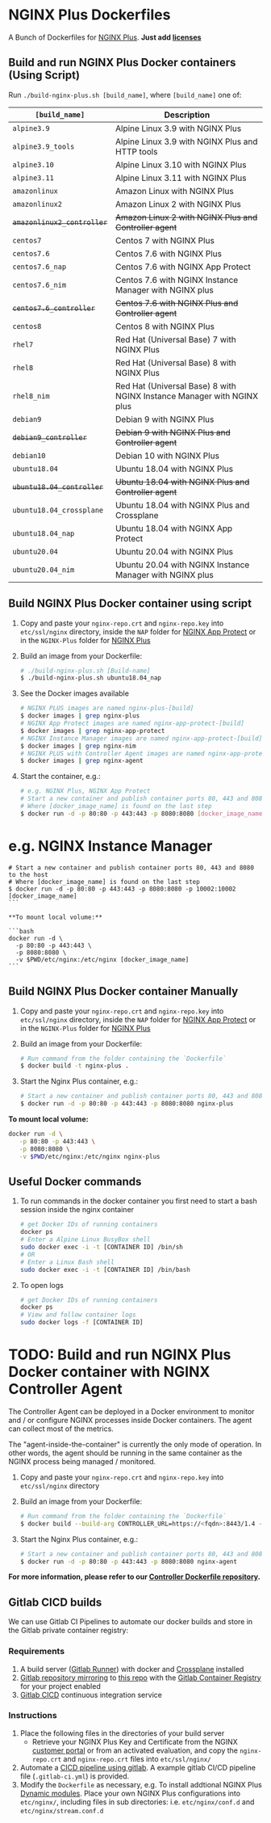 # NGINX Plus Dockerfiles

A Bunch of Dockerfiles for [NGINX Plus](https://www.nginx.com/products/nginx/).
**Just add [licenses](https://www.nginx.com/free-trial-request/)**

## Build and run NGINX Plus Docker containers (Using Script)

Run `./build-nginx-plus.sh [build_name]`, where `[build_name]` one of:

| `[build_name]`            | Description           |
| ------------------------- |--------------------------------------------------| 
|`alpine3.9`                | Alpine Linux 3.9 with NGINX Plus                   |
|`alpine3.9_tools`          | Alpine Linux 3.9 with NGINX Plus and HTTP tools    |
|`alpine3.10`               | Alpine Linux 3.10 with NGINX Plus                  |
|`alpine3.11`               | Alpine Linux 3.11 with NGINX Plus                  |
|`amazonlinux`              | Amazon Linux with NGINX Plus                       |
|`amazonlinux2`             | Amazon Linux 2 with NGINX Plus                     |
|~~`amazonlinux2_controller`~~  | ~~Amazon Linux 2 with NGINX Plus and Controller agent~~ |
|`centos7`                  | Centos 7 with NGINX Plus                           |
|`centos7.6`                | Centos 7.6 with NGINX Plus                         |
|`centos7.6_nap`            | Centos 7.6 with NGINX App Protect                  |
|`centos7.6_nim`            | Centos 7.6 with NGINX Instance Manager with NGINX plus     |
|~~`centos7.6_controller`~~   | ~~Centos 7.6 with NGINX Plus and Controller agent~~    |
|`centos8`                  | Centos 8 with NGINX Plus                           |
|`rhel7`                    | Red Hat (Universal Base) 7 with NGINX Plus                           |
|`rhel8`                    | Red Hat (Universal Base) 8 with NGINX Plus                           |
|`rhel8_nim`                | Red Hat (Universal Base) 8 with NGINX Instance Manager with NGINX plus     |
|`debian9`                  | Debian 9 with NGINX Plus                           |
|~~`debian9_controller`~~   | ~~Debian 9 with NGINX Plus and Controller agent~~      |
|`debian10`                 | Debian 10 with NGINX Plus                          |
|`ubuntu18.04`              | Ubuntu 18.04 with NGINX Plus                       |
|~~`ubuntu18.04_controller`~~   | ~~Ubuntu 18.04 with NGINX Plus and Controller agent~~  |
|`ubuntu18.04_crossplane`    | Ubuntu 18.04 with NGINX Plus and Crossplane        |
|`ubuntu18.04_nap`          | Ubuntu 18.04 with NGINX App Protect                |
|`ubuntu20.04`              | Ubuntu 20.04 with NGINX Plus                       |
|`ubuntu20.04_nim`          | Ubuntu 20.04 with NGINX Instance Manager with NGINX plus     |

## Build NGINX Plus Docker container using script

 1. Copy and paste your `nginx-repo.crt` and `nginx-repo.key` into `etc/ssl/nginx` 
    directory, inside the `NAP` folder for [NGINX App Protect](https://www.nginx.com/products/nginx-app-protect/) or
    in the `NGINX-Plus` folder for [NGINX Plus](https://www.nginx.com/products/nginx/)

 2. Build an image from your Dockerfile:
    ```bash
    # ./build-nginx-plus.sh [Build-name]
    $ ./build-nginx-plus.sh ubuntu18.04_nap
    ```

 3. See the Docker images available
    ```bash
    # NGINX PLUS images are named nginx-plus-[build]
    $ docker images | grep nginx-plus
    # NGINX App Protect images are named nginx-app-protect-[build]
    $ docker images | grep nginx-app-protect
    # NGINX Instance Manager images are named nginx-app-protect-[build]
    $ docker images | grep nginx-nim
    # NGINX PLUS with Controller Agent images are named nginx-app-protect-[build]
    $ docker images | grep nginx-agent
    ```

 4. Start the container, e.g.:
    ```bash
    # e.g. NGINX Plus, NGINX App Protect
    # Start a new container and publish container ports 80, 443 and 8080 to the host
    # Where [docker_image_name] is found on the last step
    $ docker run -d -p 80:80 -p 443:443 -p 8080:8080 [docker_image_name]

   # e.g. NGINX Instance Manager
    # Start a new container and publish container ports 80, 443 and 8080 to the host
    # Where [docker_image_name] is found on the last step
    $ docker run -d -p 80:80 -p 443:443 -p 8080:8080 -p 10002:10002 [docker_image_name]
    ```

    **To mount local volume:**

    ```bash
    docker run -d \
      -p 80:80 -p 443:443 \
      -p 8080:8080 \
      -v $PWD/etc/nginx:/etc/nginx [docker_image_name]
    ```

## Build NGINX Plus Docker container Manually

 1. Copy and paste your `nginx-repo.crt` and `nginx-repo.key` into `etc/ssl/nginx` 
    directory, inside the `NAP` folder for [NGINX App Protect](https://www.nginx.com/products/nginx-app-protect/) or
    in the `NGINX-Plus` folder for [NGINX Plus](https://www.nginx.com/products/nginx/)

 2. Build an image from your Dockerfile:
    ```bash
    # Run command from the folder containing the `Dockerfile`
    $ docker build -t nginx-plus .
    ```

 3. Start the Nginx Plus container, e.g.:
    ```bash
    # Start a new container and publish container ports 80, 443 and 8080 to the host
    $ docker run -d -p 80:80 -p 443:443 -p 8080:8080 nginx-plus
    ```

**To mount local volume:**

   ```bash
   docker run -d \
      -p 80:80 -p 443:443 \
      -p 8080:8080 \
      -v $PWD/etc/nginx:/etc/nginx nginx-plus
   ```

## Useful Docker commands


 1. To run commands in the docker container you first need to start a bash session inside the nginx container
    ```bash
    # get Docker IDs of running containers
    docker ps
    # Enter a Alpine Linux BusyBox shell
    sudo docker exec -i -t [CONTAINER ID] /bin/sh
    # OR
    # Enter a Linux Bash shell
    sudo docker exec -i -t [CONTAINER ID] /bin/bash
    ```

 2. To open logs
    ```bash
    # get Docker IDs of running containers
    docker ps
    # View and follow container logs
    sudo docker logs -f [CONTAINER ID]
    ```

# TODO: Build and run NGINX Plus Docker container with NGINX Controller Agent

The Controller Agent can be deployed in a Docker environment to monitor and / or
configure NGINX processes inside Docker containers. The agent can collect most
of the metrics.

The "agent-inside-the-container" is currently the only mode of operation. In
other words, the agent should be running in the same container as the NGINX
process being managed / monitored.

1. Copy and paste your `nginx-repo.crt` and `nginx-repo.key` into `etc/ssl/nginx` directory

 2. Build an image from your Dockerfile:
    ```bash
    # Run command from the folder containing the `Dockerfile`
    $ docker build --build-arg CONTROLLER_URL=https://<fqdn>:8443/1.4 --build-arg API_KEY='abcdefxxxxxx' -t nginx-agent .
    ```
 3. Start the Nginx Plus container, e.g.:
    ```bash
    # Start a new container and publish container ports 80, 443 and 8080 to the host
    $ docker run -d -p 80:80 -p 443:443 -p 8080:8080 nginx-agent
    ```

**For more information, please refer to our [Controller Dockerfile repository](https://github.com/nginxinc/docker-nginx-controller).**


## Gitlab CICD builds

We can use Gitlab CI Pipelines to automate our docker builds and store in the Gitlab
private container registry:

### Requirements

1. A build server ([Gitlab Runner](https://docs.gitlab.com/ee/ci/runners/README.html)) with docker and [Crossplane](https://github.com/nginxinc/crossplane) installed 
2. [Gitlab repository mirroring](https://docs.gitlab.com/ee/user/project/repository/repository_mirroring.html) to [this repo](https://github.com/armsultan/nginx-plus-dockerfiles) with the [Gitlab Container Registry](https://docs.gitlab.com/ee/user/packages/container_registry/) for your project enabled
3. [Gitlab CICD]((https://docs.gitlab.com/ee/ci/quick_start/)) continuous integration service

### Instructions
 1. Place the following files in the directories of your build server
    * Retrieve your NGINX Plus Key and Certificate from the NGINX [customer portal](https://cs.nginx.com/) or from an activated evaluation, and copy the `nginx-repo.crt` and `nginx-repo.crt` files into `etc/ssl/nginx/`
 2. Automate a [CICD pipeline using gitlab](https://docs.gitlab.com/ee/ci/pipelines.html). A example gitlab CI/CD pipeline file (`.gitlab-ci.yml`) is provided.
 3. Modify the `Dockerfile` as necessary, e.g. To install addtional NGINX Plus [Dynamic modules](https://docs.nginx.com/nginx/admin-guide/dynamic-modules/dynamic-modules/). Place your own NGINX Plus configurations into `etc/nginx/`, including files in sub directories: i.e. `etc/nginx/conf.d` and `etc/nginx/stream.conf.d`
